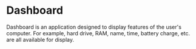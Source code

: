 # Dashboard
Dashboard is an application designed to display features of the user's computer. For example, hard drive, RAM, name, time, battery charge, etc. are all available for display.